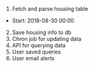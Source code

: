 1. Fetch and parse housing table
  - Start: 2018-08-30 00:00
2. Save housing info to db
3. Chron job for updating data
4. API for querying data
5. User saved queries
6. User email alerts
